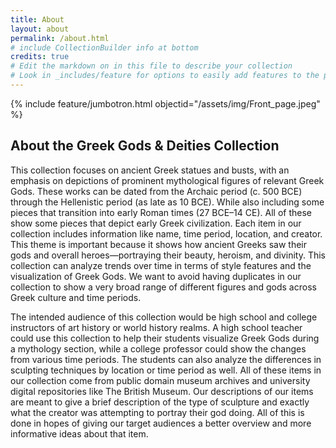 ```yaml
---
title: About
layout: about
permalink: /about.html
# include CollectionBuilder info at bottom
credits: true
# Edit the markdown on in this file to describe your collection
# Look in _includes/feature for options to easily add features to the page
---
```


{% include feature/jumbotron.html objectid="/assets/img/Front_page.jpeg" %}

## About the Greek Gods & Deities Collection

This collection focuses on ancient Greek statues and busts, with an emphasis on depictions of prominent mythological figures of relevant Greek Gods. These works can be dated from the Archaic period (c. 500 BCE) through the Hellenistic period (as late as 10 BCE). While also including some pieces that transition into early Roman times (27 BCE–14 CE). All of these show some pieces that depict early Greek civilization. Each item in our collection includes information like name, time period, location, and creator. This theme is important because it shows how ancient Greeks saw their gods and overall heroes—portraying their beauty, heroism, and divinity. This collection can analyze trends over time in terms of style features and the visualization of Greek Gods. We want to avoid having duplicates in our collection to show a very broad range of different figures and gods across Greek culture and time periods. 

The intended audience of this collection would be high school and college instructors of art history or world history realms. A high school teacher could use this collection to help their students visualize Greek Gods during a mythology section, while a college professor could show the changes from various time periods. The students can also analyze the differences in sculpting techniques by location or time period as well. All of these items in our collection come from public domain museum archives and university digital repositories like The British Museum. Our descriptions of our items are meant to give a brief description of the type of sculpture and exactly what the creator was attempting to portray their god doing. All of this is done in hopes of giving our target audiences a better overview and more informative ideas about that item.



